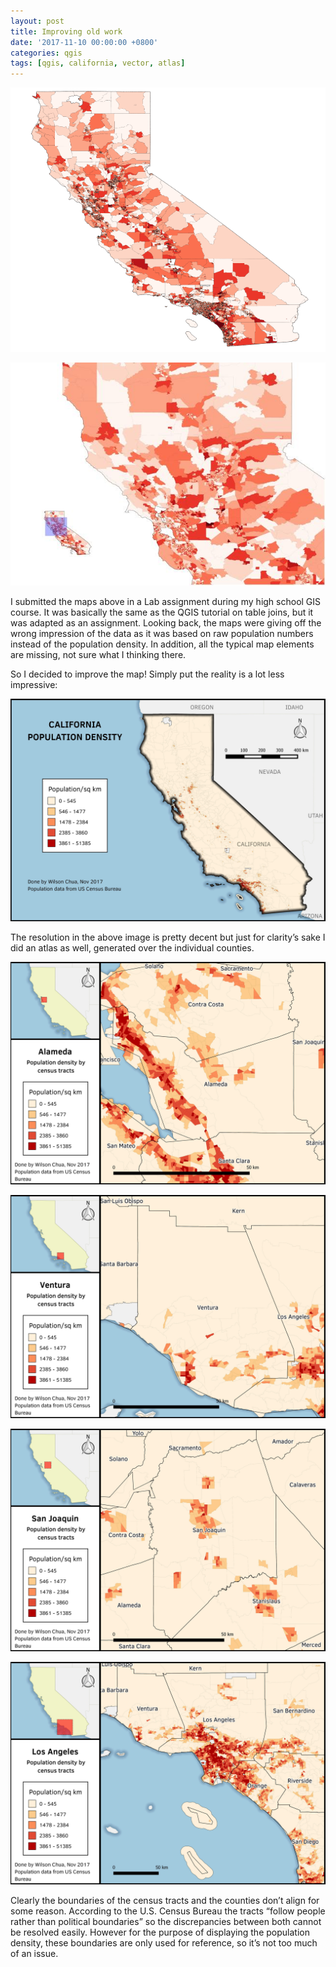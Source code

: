 ```yaml
---
layout: post
title: Improving old work
date: '2017-11-10 00:00:00 +0800'
categories: qgis
tags: [qgis, california, vector, atlas]
---
```


![My first map of California's Population](/assets/2017-11-10-Improving_old_work/OldCalPop.png "Old Map of California Population")

![My first map of Northern California Population](/assets/2017-11-10-Improving_old_work/OldNorcalPop.jpg "My first map of Northern California Population")

I submitted the maps above in a Lab assignment during my high school GIS course. It was basically the same as the QGIS tutorial on table joins, but it was adapted as an assignment. Looking back, the maps were giving off the wrong impression of the data as it was based on raw population numbers instead of the population density. In addition, all the typical map elements are missing, not sure what I thinking there.

So I decided to improve the map! Simply put the reality is a lot less impressive:

![Overview of California's Population Density, per Census Tract](/assets/2017-11-10-Improving_old_work/Cal_PopDensity.jpeg "Overview of California's Population Density, per Census Tract")

The resolution in the above image is pretty decent but just for clarity’s sake I did an atlas as well, generated over the individual counties.

![Population Density of Alameda, per Census Tract ](/assets/2017-11-10-Improving_old_work/Alameda_PopDensity.jpg "Population Density of Alameda, per Census Tract")

![Population Density of Ventura, per Census Tract](/assets/2017-11-10-Improving_old_work/Ventura_PopDensity.jpg "Population Density of Ventura, per Census Tract")

![Population Density of San Joaquin, per Census Tract](/assets/2017-11-10-Improving_old_work/SanJoaquin_PopDensity.jpg "Population Density of San Joaquin, per Census Tract")

![Population Density of Los Angeles, per Census Tract](/assets/2017-11-10-Improving_old_work/LA_PopDensity.jpg "Population Density of Los Angeles, per Census Tract")

Clearly the boundaries of the census tracts and the counties don’t align for some reason. According to the U.S. Census Bureau the tracts “follow people rather than political boundaries” so the discrepancies between both cannot be resolved easily. However for the purpose of displaying the population density, these boundaries are only used for reference, so it’s not too much of an issue.
